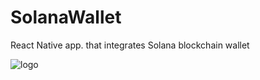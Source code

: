 # SolanaWallet
React Native app. that integrates Solana blockchain wallet

![logo](https://github.com/adamkoot/SolanaWallet/tree/master/assets/image.jpg)
